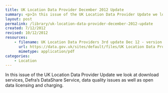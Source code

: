 ```yaml
---
title: UK Location Data Provider December 2012 Update 
summary: <p>In this issue of the UK Location Data Provider Update we look at download services, Defra’s DataShare Service, data quality issues as well as open data licensing and charging.</p>
layout: post
permalink: /library/uk-location-data-provider-december-2012-update
created: 7/12/2012
revised: 10/12/2012
resources:
    - filename: UK Location Data Providers 3rd update Dec 12 - version 2_10.pdf
      url: https://data.gov.uk/sites/default/files/UK Location Data Providers 3rd update Dec 12 - version 2_10.pdf
      mimetype: application/pdf
categories:
    - Location
---
```


<p>In this issue of the UK Location Data Provider Update we look at download services, Defra’s DataShare Service, data quality issues as well as open data licensing and charging.</p>
